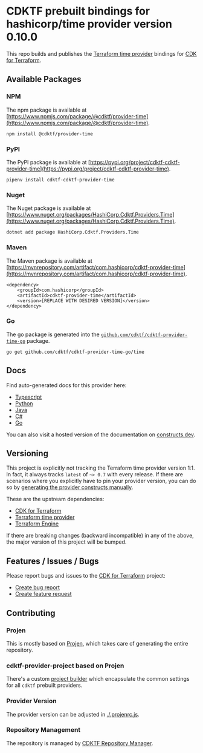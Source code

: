 
# CDKTF prebuilt bindings for hashicorp/time provider version 0.10.0

This repo builds and publishes the [Terraform time provider](https://registry.terraform.io/providers/hashicorp/time/0.10.0/docs) bindings for [CDK for Terraform](https://cdk.tf).

## Available Packages

### NPM

The npm package is available at [https://www.npmjs.com/package/@cdktf/provider-time](https://www.npmjs.com/package/@cdktf/provider-time).

`npm install @cdktf/provider-time`

### PyPI

The PyPI package is available at [https://pypi.org/project/cdktf-cdktf-provider-time](https://pypi.org/project/cdktf-cdktf-provider-time).

`pipenv install cdktf-cdktf-provider-time`

### Nuget

The Nuget package is available at [https://www.nuget.org/packages/HashiCorp.Cdktf.Providers.Time](https://www.nuget.org/packages/HashiCorp.Cdktf.Providers.Time).

`dotnet add package HashiCorp.Cdktf.Providers.Time`

### Maven

The Maven package is available at [https://mvnrepository.com/artifact/com.hashicorp/cdktf-provider-time](https://mvnrepository.com/artifact/com.hashicorp/cdktf-provider-time).

```
<dependency>
    <groupId>com.hashicorp</groupId>
    <artifactId>cdktf-provider-time</artifactId>
    <version>[REPLACE WITH DESIRED VERSION]</version>
</dependency>
```


### Go

The go package is generated into the [`github.com/cdktf/cdktf-provider-time-go`](https://github.com/cdktf/cdktf-provider-time-go) package.

`go get github.com/cdktf/cdktf-provider-time-go/time`

## Docs

Find auto-generated docs for this provider here: 

- [Typescript](./docs/API.typescript.md)
- [Python](./docs/API.python.md)
- [Java](./docs/API.java.md)
- [C#](./docs/API.csharp.md)
- [Go](./docs/API.go.md)

You can also visit a hosted version of the documentation on [constructs.dev](https://constructs.dev/packages/@cdktf/provider-time).

## Versioning

This project is explicitly not tracking the Terraform time provider version 1:1. In fact, it always tracks `latest` of `~> 0.7` with every release. If there are scenarios where you explicitly have to pin your provider version, you can do so by [generating the provider constructs manually](https://cdk.tf/imports).

These are the upstream dependencies:

- [CDK for Terraform](https://cdk.tf)
- [Terraform time provider](https://registry.terraform.io/providers/hashicorp/time/0.10.0)
- [Terraform Engine](https://terraform.io)

If there are breaking changes (backward incompatible) in any of the above, the major version of this project will be bumped.

## Features / Issues / Bugs

Please report bugs and issues to the [CDK for Terraform](https://cdk.tf) project:

- [Create bug report](https://cdk.tf/bug)
- [Create feature request](https://cdk.tf/feature)

## Contributing

### Projen

This is mostly based on [Projen](https://github.com/projen/projen), which takes care of generating the entire repository.

### cdktf-provider-project based on Projen

There's a custom [project builder](https://github.com/cdktf/cdktf-provider-project) which encapsulate the common settings for all `cdktf` prebuilt providers.

### Provider Version

The provider version can be adjusted in [./.projenrc.js](./.projenrc.js).

### Repository Management

The repository is managed by [CDKTF Repository Manager](https://github.com/cdktf/cdktf-repository-manager/).
